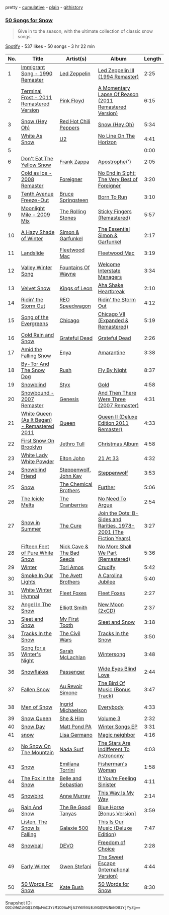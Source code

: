 pretty - [cumulative](/playlists/cumulative/4sEKPcBYLcW3woDviiaigj.md) - [plain](/playlists/plain/4sEKPcBYLcW3woDviiaigj) - [githistory](https://github.githistory.xyz/mackorone/spotify-playlist-archive/blob/main/playlists/plain/4sEKPcBYLcW3woDviiaigj)

### [50 Songs for Snow](https://open.spotify.com/playlist/4sEKPcBYLcW3woDviiaigj)

> Give in to the season, with the ultimate collection of classic snow songs.

[Spotify](https://open.spotify.com/user/spotify) - 537 likes - 50 songs - 3 hr 22 min

| No. | Title | Artist(s) | Album | Length |
|---|---|---|---|---|
| 1 | [Immigrant Song \- 1990 Remaster](https://open.spotify.com/track/6kjlvJLh2DBsSQtqVzFh8I) | [Led Zeppelin](https://open.spotify.com/artist/36QJpDe2go2KgaRleHCDTp) | [Led Zeppelin III \(1994 Remaster\)](https://open.spotify.com/album/1u5BsuBK45mLwrbqdASN3g) | 2:25 |
| 2 | [Terminal Frost \- 2011 Remastered Version](https://open.spotify.com/track/1hCB8czVq8fEZev5K6MdWr) | [Pink Floyd](https://open.spotify.com/artist/0k17h0D3J5VfsdmQ1iZtE9) | [A Momentary Lapse Of Reason \(2011 Remastered Version\)](https://open.spotify.com/album/01HKPNTFYT5fWbXgjwfjj8) | 6:15 |
| 3 | [Snow \(Hey Oh\)](https://open.spotify.com/track/6fgbQt13JlpN59PytgTMsA) | [Red Hot Chili Peppers](https://open.spotify.com/artist/0L8ExT028jH3ddEcZwqJJ5) | [Snow \(Hey Oh\)](https://open.spotify.com/album/45AEwWiI7JPZolwc2Xwaoc) | 5:34 |
| 4 | [White As Snow](https://open.spotify.com/track/2x7hnujevTcJyFZjnBOdlO) | [U2](https://open.spotify.com/artist/51Blml2LZPmy7TTiAg47vQ) | [No Line On The Horizon](https://open.spotify.com/album/2cVfcuckyfRP6KVAHsRPHC) | 4:41 |
| 5 | [](https://open.spotify.com/track/3e6ZqyhDUkiPdVaQ9MiNm7) | [](https://open.spotify.com/artist/0LyfQWJT6nXafLPZqxe9Of) | [](https://open.spotify.com/album/38cBGrq39q9tN2M2TdcxbC) | 0:00 |
| 6 | [Don't Eat The Yellow Snow](https://open.spotify.com/track/1QY4TdhuNIOX2SHLdElzd5) | [Frank Zappa](https://open.spotify.com/artist/6ra4GIOgCZQZMOaUECftGN) | [Apostrophe\('\)](https://open.spotify.com/album/3EbtMJsHbspjhN6Xd4plIu) | 2:05 |
| 7 | [Cold as Ice \- 2008 Remaster](https://open.spotify.com/track/3iM9wFGlyR28IBZrXYZK9j) | [Foreigner](https://open.spotify.com/artist/6IRouO5mvvfcyxtPDKMYFN) | [No End in Sight: The Very Best of Foreigner](https://open.spotify.com/album/4VRXqPaa2ZTwC2AG364RWO) | 3:20 |
| 8 | [Tenth Avenue Freeze\-Out](https://open.spotify.com/track/4Gmdm6oRVwJgsM8gYnwRoE) | [Bruce Springsteen](https://open.spotify.com/artist/3eqjTLE0HfPfh78zjh6TqT) | [Born To Run](https://open.spotify.com/album/43YIoHKSrEw2GJsWmhZIpu) | 3:10 |
| 9 | [Moonlight Mile \- 2009 Mix](https://open.spotify.com/track/3w7hnMNX4zVZeBJ6LisTjT) | [The Rolling Stones](https://open.spotify.com/artist/22bE4uQ6baNwSHPVcDxLCe) | [Sticky Fingers \(Remastered\)](https://open.spotify.com/album/29m6DinzdaD0OPqWKGyMdz) | 5:57 |
| 10 | [A Hazy Shade of Winter](https://open.spotify.com/track/0quVAA0KO9Ph79wndSJBXy) | [Simon & Garfunkel](https://open.spotify.com/artist/70cRZdQywnSFp9pnc2WTCE) | [The Essential Simon & Garfunkel](https://open.spotify.com/album/12BwdaXk3rbOjTnIKxXa4G) | 2:17 |
| 11 | [Landslide](https://open.spotify.com/track/5ihS6UUlyQAfmp48eSkxuQ) | [Fleetwood Mac](https://open.spotify.com/artist/08GQAI4eElDnROBrJRGE0X) | [Fleetwood Mac](https://open.spotify.com/album/5VIQ3VaAoRKOEpJ0fewdvo) | 3:19 |
| 12 | [Valley Winter Song](https://open.spotify.com/track/0g10ndCuaKKaDqUa7gKZMV) | [Fountains Of Wayne](https://open.spotify.com/artist/1pgtr4nhBQjp9oCUBPyYWh) | [Welcome Interstate Managers](https://open.spotify.com/album/6TZp52tXShLQbq8yNMxqNT) | 3:34 |
| 13 | [Velvet Snow](https://open.spotify.com/track/5ZS7B9iuErr4fTsmyz8zVC) | [Kings of Leon](https://open.spotify.com/artist/2qk9voo8llSGYcZ6xrBzKx) | [Aha Shake Heartbreak](https://open.spotify.com/album/45dX2VUWOryNLR0DRFNlq6) | 2:10 |
| 14 | [Ridin' the Storm Out](https://open.spotify.com/track/0SkmxNE5ydxiEN0hzJbMac) | [REO Speedwagon](https://open.spotify.com/artist/55vs7NT1KxcFjbMC4y202E) | [Ridin' the Storm Out](https://open.spotify.com/album/0ou3qVgWMaALQlDmATM4bA) | 4:12 |
| 15 | [Song of the Evergreens](https://open.spotify.com/track/0IEgQg9jYySSpfrb4NMC8e) | [Chicago](https://open.spotify.com/artist/3iDD7bnsjL9J4fO298r0L0) | [Chicago VII \(Expanded & Remastered\)](https://open.spotify.com/album/4O8dmYS0wfxvY56LJdp280) | 5:19 |
| 16 | [Cold Rain and Snow](https://open.spotify.com/track/4Tdc6SSkkHBAH4ckkWvnzU) | [Grateful Dead](https://open.spotify.com/artist/4TMHGUX5WI7OOm53PqSDAT) | [Grateful Dead](https://open.spotify.com/album/0DaisqoiVdNtl5f33hEPxt) | 2:26 |
| 17 | [Amid the Falling Snow](https://open.spotify.com/track/69BSguYY4m6b1yibQdUBst) | [Enya](https://open.spotify.com/artist/6uothxMWeLWIhsGeF7cyo4) | [Amarantine](https://open.spotify.com/album/2efGoxVxoX55EATLcD0o8y) | 3:38 |
| 18 | [By\-Tor And The Snow Dog](https://open.spotify.com/track/0hRJNNyjoIlRcrgYVypM2Y) | [Rush](https://open.spotify.com/artist/2Hkut4rAAyrQxRdof7FVJq) | [Fly By Night](https://open.spotify.com/album/3ZtICWkqezf0bBTUwY1Khe) | 8:37 |
| 19 | [Snowblind](https://open.spotify.com/track/64ewia8OkN3Rpsl9OfN82a) | [Styx](https://open.spotify.com/artist/4salDzkGmfycRqNUbyBphh) | [Gold](https://open.spotify.com/album/2SIFXSFOHJgqC6q3whbSZU) | 4:58 |
| 20 | [Snowbound \- 2007 Remaster](https://open.spotify.com/track/37SV7uT36t2ob31WWqTPL2) | [Genesis](https://open.spotify.com/artist/3CkvROUTQ6nRi9yQOcsB50) | [And Then There Were Three \(2007 Remaster\)](https://open.spotify.com/album/4nh8I6fmXqcS4AqpVSu3aI) | 4:31 |
| 21 | [White Queen \(As It Began\) \- Remastered 2011](https://open.spotify.com/track/1z6gIEOUMvc7atlYd1IxQX) | [Queen](https://open.spotify.com/artist/1dfeR4HaWDbWqFHLkxsg1d) | [Queen II \(Deluxe Edition 2011 Remaster\)](https://open.spotify.com/album/0YpxBancYcVg9aLnZerBQg) | 4:33 |
| 22 | [First Snow On Brooklyn](https://open.spotify.com/track/2YlJsbM0PlrDFa727ELtCk) | [Jethro Tull](https://open.spotify.com/artist/6w6z8m4WXX7Tub4Rb6Lu7R) | [Christmas Album](https://open.spotify.com/album/4ArHkPDKYTlBTSTa2iSvKj) | 4:58 |
| 23 | [White Lady White Powder](https://open.spotify.com/track/1AC2yaxIO68p1h5gSeKsTO) | [Elton John](https://open.spotify.com/artist/3PhoLpVuITZKcymswpck5b) | [21 At 33](https://open.spotify.com/album/6uIizyHYBxUUp3I76LQ8cV) | 4:32 |
| 24 | [Snowblind Friend](https://open.spotify.com/track/25KGpwkIMMyIdER0bgicIi) | [Steppenwolf](https://open.spotify.com/artist/1WRM9i067hd2ujxxi8FI3m), [John Kay](https://open.spotify.com/artist/3IJv5pAua8t2Q5FP79TXOt) | [Steppenwolf](https://open.spotify.com/album/4eU85ZMCKcTN1MY1zlPcxU) | 3:53 |
| 25 | [Snow](https://open.spotify.com/track/1wp9SHLdY9bMy7pCa2fd7C) | [The Chemical Brothers](https://open.spotify.com/artist/1GhPHrq36VKCY3ucVaZCfo) | [Further](https://open.spotify.com/album/5EOAvD6xmE1g9XV49wFzNG) | 5:06 |
| 26 | [The Icicle Melts](https://open.spotify.com/track/5RApJB3xWzniVnHtQDAaCP) | [The Cranberries](https://open.spotify.com/artist/7t0rwkOPGlDPEhaOcVtOt9) | [No Need To Argue](https://open.spotify.com/album/5GugLrmYMl5VRoe2zNgLGp) | 2:54 |
| 27 | [Snow in Summer](https://open.spotify.com/track/2ISfJj4SxAHHfZkymGrWMl) | [The Cure](https://open.spotify.com/artist/7bu3H8JO7d0UbMoVzbo70s) | [Join the Dots: B\-Sides and Rarities, 1978\-2001 \(The Fiction Years\)](https://open.spotify.com/album/0Be9aR7uSUhQII8AC404TP) | 3:27 |
| 28 | [Fifteen Feet of Pure White Snow](https://open.spotify.com/track/5TROhLWdqB5oqmg4U74MST) | [Nick Cave & The Bad Seeds](https://open.spotify.com/artist/4UXJsSlnKd7ltsrHebV79Q) | [No More Shall We Part \(Remastered\)](https://open.spotify.com/album/4zdod6lsBznzFBYqQ7IR4I) | 5:36 |
| 29 | [Winter](https://open.spotify.com/track/5d0wBKIxpCSfYmBBaELSlx) | [Tori Amos](https://open.spotify.com/artist/1KsASRNugxU85T0u6zSg32) | [Crucify](https://open.spotify.com/album/1BVdtqNeJHiAeAJLn1BYMP) | 5:42 |
| 30 | [Smoke In Our Lights](https://open.spotify.com/track/3bOTMp5MhYcCxjtndqR1zm) | [The Avett Brothers](https://open.spotify.com/artist/196lKsA13K3keVXMDFK66q) | [A Carolina Jubilee](https://open.spotify.com/album/3mxeKWIHzJShLJ2MbPYSFm) | 5:40 |
| 31 | [White Winter Hymnal](https://open.spotify.com/track/1Er5JMNcguoBMFXxwZ7BWH) | [Fleet Foxes](https://open.spotify.com/artist/4EVpmkEwrLYEg6jIsiPMIb) | [Fleet Foxes](https://open.spotify.com/album/6spTDEWQfiSsKjkR9NmuDX) | 2:27 |
| 32 | [Angel In The Snow](https://open.spotify.com/track/4Ca4JITj1KlT4OyK2oeWno) | [Elliott Smith](https://open.spotify.com/artist/2ApaG60P4r0yhBoDCGD8YG) | [New Moon \(2xCD\)](https://open.spotify.com/album/4c2uWXpA7ROez9KV7FQ3TU) | 2:37 |
| 33 | [Sleet and Snow](https://open.spotify.com/track/19PbVUTpF75SeZQpTEUJwM) | [My First Tooth](https://open.spotify.com/artist/2mtHReEeM2MuBaWSY3stG8) | [Sleet and Snow](https://open.spotify.com/album/6IvRuTNcTlPaIosiVlY8Nx) | 3:18 |
| 34 | [Tracks In the Snow](https://open.spotify.com/track/5KsZSksgeYi3RxIoAAcy5l) | [The Civil Wars](https://open.spotify.com/artist/6J7rw7NELJUCThPbAfyLIE) | [Tracks In the Snow](https://open.spotify.com/album/28Fqt02jcDyoi6EfOMy8kQ) | 3:50 |
| 35 | [Song for a Winter's Night](https://open.spotify.com/track/4t5N8KQcIg0DjksF5Q6wIe) | [Sarah McLachlan](https://open.spotify.com/artist/4NgNsOXSwIzXlUIJcpnNUp) | [Wintersong](https://open.spotify.com/album/66TijPOdbkKqENLhOuDUhJ) | 3:48 |
| 36 | [Snowflakes](https://open.spotify.com/track/39YmoAbnMVghjquO4HGmnR) | [Passenger](https://open.spotify.com/artist/0gadJ2b9A4SKsB1RFkBb66) | [Wide Eyes Blind Love](https://open.spotify.com/album/7BLV1kSHzRGW0ZZjBZP6lZ) | 2:44 |
| 37 | [Fallen Snow](https://open.spotify.com/track/06eLSwUFhd9Gufpx7IC8ja) | [Au Revoir Simone](https://open.spotify.com/artist/0X0TajZO1RmY3D8u1JymYq) | [The Bird Of Music \(Bonus Track\)](https://open.spotify.com/album/3Y8QUZCRhpzt2EQeoWINX0) | 3:47 |
| 38 | [Men of Snow](https://open.spotify.com/track/1snZjPHqmd3G6SeHJyisQm) | [Ingrid Michaelson](https://open.spotify.com/artist/2vm8GdHyrJh2O2MfbQFYG0) | [Everybody](https://open.spotify.com/album/7gipVROy3GHgyqT4Ya2TbI) | 4:33 |
| 39 | [Snow Queen](https://open.spotify.com/track/4P3orcdgIe7j64YzUUfQ1f) | [She & Him](https://open.spotify.com/artist/3CIRif6ZAedT7kZSPvj2A4) | [Volume 3](https://open.spotify.com/album/7L0jUfO6TEYQmrVQTDp2xA) | 2:32 |
| 40 | [Snow Day](https://open.spotify.com/track/3jFTSi4nm1Gosfqh7gvSPd) | [Matt Pond PA](https://open.spotify.com/artist/3JVgWZxQa78cVa2cUuAUQ4) | [Winter Songs EP](https://open.spotify.com/album/12LlLnVszu0tnMIEng9d61) | 3:31 |
| 41 | [snow](https://open.spotify.com/track/6eCJUQFtIYzryiyVUtxcMN) | [Lisa Germano](https://open.spotify.com/artist/5TZqjmYL8p9HtJsBKXCxgE) | [Magic neighbor](https://open.spotify.com/album/0MFJyfJQTcotyuGgf0RXEX) | 4:16 |
| 42 | [No Snow On The Mountain](https://open.spotify.com/track/68TyKAVHW62yGMWW3wEBSs) | [Nada Surf](https://open.spotify.com/artist/11zHPjHnZN0ACA50rSnTcy) | [The Stars Are Indifferent To Astronomy](https://open.spotify.com/album/7kMnBrFZfdqSWQBGW0wAyz) | 4:03 |
| 43 | [Snow](https://open.spotify.com/track/1iJRbiAHg6pTlKL0RFGO3W) | [Emilíana Torrini](https://open.spotify.com/artist/08j69Ndyx1P7RLO3Janb5P) | [Fisherman's Woman](https://open.spotify.com/album/7kqYf6dpsDgxm61go96hwp) | 1:58 |
| 44 | [The Fox in the Snow](https://open.spotify.com/track/32Ofwuhumlu6AqMU77GlII) | [Belle and Sebastian](https://open.spotify.com/artist/4I2BJf80C0skQpp1sQmA0h) | [If You’re Feeling Sinister](https://open.spotify.com/album/6dCg3NshlkeOJPyhPZG8Qa) | 4:11 |
| 45 | [Snowbird](https://open.spotify.com/track/2ik5qJAcmrjbpON5QPxmRr) | [Anne Murray](https://open.spotify.com/artist/7d7q5Y1p2QWS4QRAhTQR5E) | [This Way Is My Way](https://open.spotify.com/album/1VTWCkA6n7QtJefDSlPC2F) | 2:14 |
| 46 | [Rain And Snow](https://open.spotify.com/track/3Ia3I1IT2NoXFTuxuHVefi) | [The Be Good Tanyas](https://open.spotify.com/artist/37PywjKNsxHji5F9eFODF2) | [Blue Horse \[Bonus Version\]](https://open.spotify.com/album/3QIGfxqOFTO9xh74DXpB3N) | 3:59 |
| 47 | [Listen, The Snow Is Falling](https://open.spotify.com/track/3KlD3QgFsCvnwTXKm88PEZ) | [Galaxie 500](https://open.spotify.com/artist/6guTJsgPymDUVfqDJyz5UG) | [This Is Our Music \(Deluxe Edition\)](https://open.spotify.com/album/1Ns6bxdNr5wo0Zu8I9QHdT) | 7:47 |
| 48 | [Snowball](https://open.spotify.com/track/7BJIcG07Gjyca9skBOO6CE) | [DEVO](https://open.spotify.com/artist/0UKfenbZb15sqhfPC6zbt3) | [Freedom of Choice](https://open.spotify.com/album/6UsP4NQ9K4L4Nqxj0Qis41) | 2:28 |
| 49 | [Early Winter](https://open.spotify.com/track/1EyKXIC7M4Qd6wJgU3nP1W) | [Gwen Stefani](https://open.spotify.com/artist/4yiQZ8tQPux8cPriYMWUFP) | [The Sweet Escape \(International Version\)](https://open.spotify.com/album/2uoNsOC1w0zkRp0TE2uzuI) | 4:44 |
| 50 | [50 Words For Snow](https://open.spotify.com/track/6MtXVfbFWxYUWSaMwKsyZJ) | [Kate Bush](https://open.spotify.com/artist/1aSxMhuvixZ8h9dK9jIDwL) | [50 Words for Snow](https://open.spotify.com/album/1VAB3Xn92dPKPWzocgQqkh) | 8:30 |

Snapshot ID: `ODIsNWZiNGQ1ZWQwMmI3YzM1ODAwMjA3YWVhNzEzNGQ5MzNmNDU1YjYyZg==`
